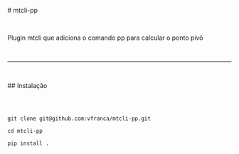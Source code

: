 \# mtcli-pp

&nbsp; 

Plugin mtcli que adiciona o comando pp para calcular o ponto pivô

&nbsp; 

---

&nbsp; 

\## Instalação

&nbsp; 

```

git clone git@github.com:vfranca/mtcli-pp.git

cd mtcli-pp

pip install .

```



